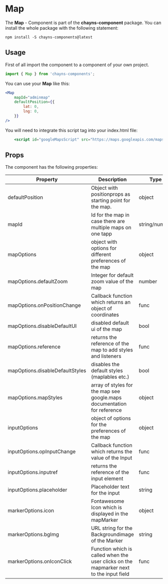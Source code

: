 # Map #

The **Map** - Component is part of the **chayns-component** package. You can install the whole package with the following statement:

    npm install -S chayns-components@latest


## Usage ##

First of all import the component to a component of your own project.

```jsx harmony
import { Map } from 'chayns-components';
```

You can use your **Map** like this:
```jsx harmony
<Map 
    mapId="adminmap"
    defaultPosition={{
        lat: 0,
        lng: 0,
    }}
/>
```
You will need to integrate this script tag into your index.html file:
```jsx harmony
    <script id="googleMapsScript" src="https://maps.googleapis.com/maps/api/js?key=##INSERAPIKEYHERE##&libraries=places"></script>
```

## Props ##

The component has the following properties:

| Property                          | Description                                                                                                           | Type         | Default | Required|
|-----------------------------------|-----------------------------------------------------------------------------------------------------------------------|--------------|-------|-------|
| defaultPosition                   | Object with positionprops as starting point for the map.                                                              | object       |       |true   |
| mapId                             | Id for the map in case there are multiple maps on one tapp                                                            | string/number|       |true   |
| mapOptions                        | object with options for different preferences of the map                                                              | object       | true  |false  |
| mapOptions.defaultZoom            | Integer for default zoom value of the map                                                                             | number       | 13    |false  |
| mapOptions.onPositionChange       | Callback function which returns an object of coordinates                                                              | func         | null  |false  |
| mapOptions.disableDefaultUI       | disabled default ui of the map                                                                                        | bool         | false |false  |
| mapOptions.reference              | returns the reference of the map to add styles and listeners                                                          | func         | null  |false  |
| mapOptions.disableDefaultStyles   | disables the default styles (maplables etc.)                                                                          | bool         | false |false  |
| mapOptions.mapStyles              | array of styles for the map see google.maps documentation for reference                                               | object       | true  |false  |
| inputOptions                      | object of options for the preferences of the map                                                                      | object       | true  |false  |
| inputOptions.opInputChange        | Callback function which returns the value of the Input                                                                | func         | null  |false  |
| inputOptions.inputref             | returns the reference of the input element                                                                            | func         | null  |false  |
| inputOptions.placeholder          | Placeholder text for the input                                                                                        | string       | ''    |false  |
| markerOptions.icon                | Fontawesome Icon which is displayed in the mapMarker                                                                  | object       | null  |false  |
| markerOptions.bgImg               | URL string for the Backgroundimage of the Marker                                                                      | string       | ''    |false  |
| markerOptions.onIconClick         | Function which is called when the user clicks on the mapmarker next to the input field                                | func         | null  |false  |

